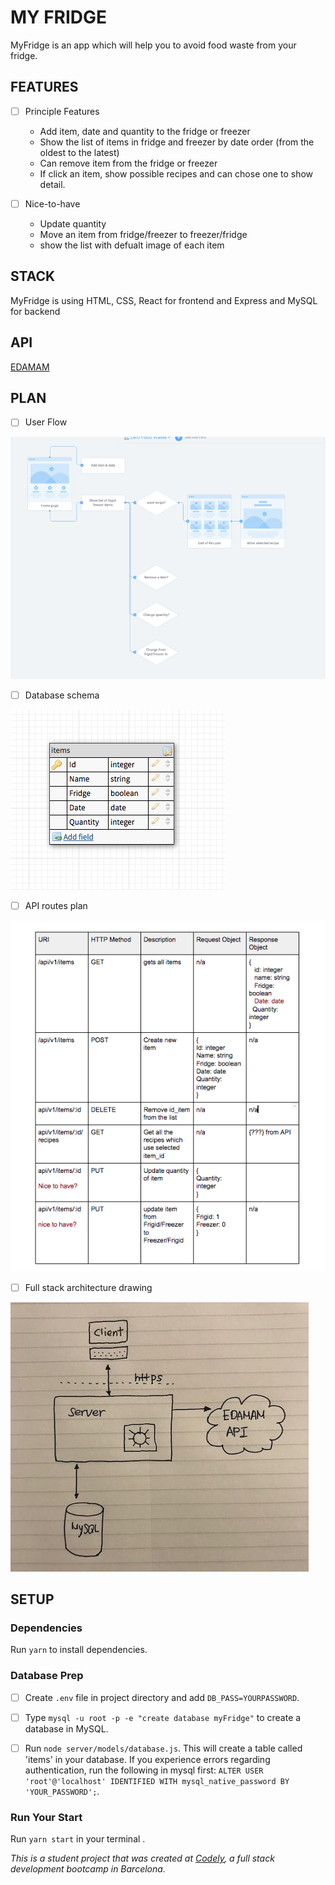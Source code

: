 # MY FRIDGE
MyFridge is an app which will help you to avoid food waste from your fridge.


## FEATURES
  - [ ] Principle Features
    - Add item, date and quantity to the fridge or freezer
    - Show the list of items in fridge and freezer by date order (from the oldest to the latest)
    - Can remove item from the fridge or freezer
    - If click an item, show possible recipes and can chose one to show detail.

  - [ ] Nice-to-have
    - Update quantity
    - Move an item from fridge/freezer to freezer/fridge
    - show the list with defualt image of each item


## STACK
MyFridge is using HTML, CSS, React for frontend and Express and MySQL for backend


## API
[EDAMAM](https://developer.edamam.com/edamam-docs-recipe-api)


## PLAN
  - [ ] User Flow
  
   ![Image of userFlow](userFlow.png)
   
   
  
  - [ ] Database schema
  
   ![Image of Database](Database.png)
   
   
  
  - [ ] API routes plan
  
   ![Image of Routes](Routes.png)
   
   
  
  - [ ] Full stack architecture drawing
  
   ![Image of architecture](architecture.jpg)




## SETUP

### Dependencies
Run `yarn` to install dependencies.

### Database Prep
- [ ] Create `.env` file in project directory and add `DB_PASS=YOURPASSWORD`.

- [ ] Type `mysql -u root -p -e "create database myFridge"` to create a database in MySQL.

- [ ] Run `node server/models/database.js`. This will create a table called 'items' in your database. If you experience errors regarding authentication, run the following in mysql first: `ALTER USER 'root'@'localhost' IDENTIFIED WITH mysql_native_password BY 'YOUR_PASSWORD';`.


### Run Your Start
Run `yarn start` in your terminal .




_This is a student project that was created at [Codely](http://codely.tech), a full stack development bootcamp in Barcelona._

